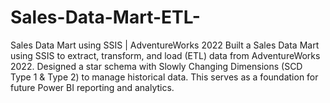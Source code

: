 # Sales-Data-Mart-ETL-
Sales Data Mart using SSIS | AdventureWorks 2022  Built a Sales Data Mart using SSIS to extract, transform, and load (ETL) data from AdventureWorks 2022. Designed a star schema with Slowly Changing Dimensions (SCD Type 1 &amp; Type 2) to manage historical data. This serves as a foundation for future Power BI reporting and analytics. 
